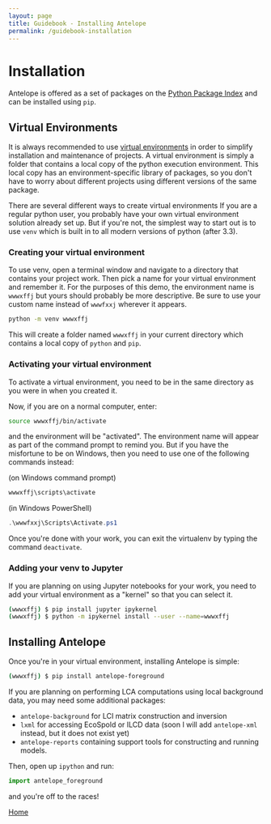 ```yaml
---
layout: page
title: Guidebook - Installing Antelope
permalink: /guidebook-installation
---
```


# Installation

Antelope is offered as a set of packages on the [Python Package Index](https://pypi.org/) and can be installed using `pip`.

## Virtual Environments

It is always recommended to use [virtual environments](https://docs.python.org/3/library/venv.html) in order to simplify installation and maintenance of projects.  A virtual environment is simply a folder that contains a local copy of the python execution environment. This local copy has an environment-specific library of packages, so you don't have to worry about different projects using different versions of the same package.

There are several different ways to create virtual environments If you are a regular python user, you probably have your own virtual environment solution already set up. But if you're not, the simplest way to start out is to use `venv` which is built in to all modern versions of python (after 3.3).

### Creating your virtual environment

To use venv, open a terminal window and navigate to a directory that contains your project work.  Then pick a name for your virtual environment and remember it. For the purposes of this demo, the environment name is `wwwxffj` but yours should probably be more descriptive.  Be sure to use your custom name instead of `wwwfxxj` wherever it appears.

```bash
python -m venv wwwxffj
```
This will create a folder named `wwwxffj` in your current directory which contains a local copy of `python` and `pip`.

### Activating your virtual environment

To activate a virtual environment, you need to be in the same directory as you were in when you created it.

Now, if you are on a normal computer, enter:

```bash
source wwwxffj/bin/activate
```
and the environment will be "activated".  The environment name will appear as part of the command prompt to remind you. But if you have the misfortune to be on Windows, then you need to use one of the following commands instead:

(on Windows command prompt)
```cmd
wwwxffj\scripts\activate
```

(in Windows PowerShell)
```powershell
.\wwwfxxj\Scripts\Activate.ps1
```

Once you're done with your work, you can exit the virtualenv by typing the command `deactivate`.

### Adding your venv to Jupyter

If you are planning on using Jupyter notebooks for your work, you need to add your virtual environment as a "kernel" so that you can select it.


```bash
(wwwxffj) $ pip install jupyter ipykernel
(wwwxffj) $ python -m ipykernel install --user --name=wwwxffj
```

## Installing Antelope

Once you're in your virtual environment, installing Antelope is simple:

```bash
(wwwxffj) $ pip install antelope-foreground
```

If you are planning on performing LCA computations using local background data, you may need some additional packages:

 * `antelope-background` for LCI matrix construction and inversion
 * `lxml` for accessing EcoSpold or ILCD data (soon I will add `antelope-xml` instead, but it does not exist yet)
 * `antelope-reports` containing support tools for constructing and running models.

Then, open up `ipython` and run:

```python
import antelope_foreground
```
and you're off to the races!

[Home](/guidebook/)
